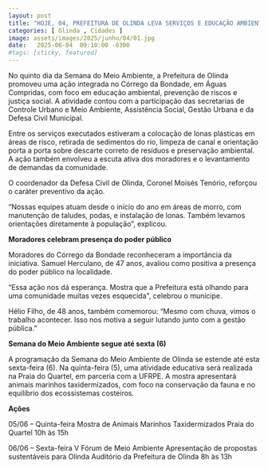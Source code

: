 ```yaml
---
layout: post
title: "HOJE, 04, PREFEITURA DE OLINDA LEVA SERVIÇOS E EDUCAÇÃO AMBIENTAL AO CÓRREGO DA BONDADE NO 5º DIA DA SEMANA DO MEIO AMBIENTE"
categories: [ Olinda , Cidades ]
image: assets/images/2025/junho/04/01.jpg
date:   2025-06-04  09:10:00 -0300
#tags: [sticky, featured]
---
```

No quinto dia da Semana do Meio Ambiente, a Prefeitura de Olinda promoveu uma ação integrada no Córrego da Bondade, em Águas Compridas, com foco em educação ambiental, prevenção de riscos e justiça social. A atividade contou com a participação das secretarias de Controle Urbano e Meio Ambiente, Assistência Social, Gestão Urbana e da Defesa Civil Municipal.

Entre os serviços executados estiveram a colocação de lonas plásticas em áreas de risco, retirada de sedimentos do rio, limpeza de canal e orientação porta a porta sobre descarte correto de resíduos e preservação ambiental. A ação também envolveu a escuta ativa dos moradores e o levantamento de demandas da comunidade.

O coordenador da Defesa Civil de Olinda, Coronel Moisés Tenório, reforçou o caráter preventivo da ação.

“Nossas equipes atuam desde o início do ano em áreas de morro, com manutenção de taludes, podas, e instalação de lonas. Também levamos orientações diretamente à população”, explicou.

**Moradores celebram presença do poder público**

Moradores do Córrego da Bondade reconheceram a importância da iniciativa. Samuel Herculano, de 47 anos, avaliou como positiva a presença do poder público na localidade.

“Essa ação nos dá esperança. Mostra que a Prefeitura está olhando para uma comunidade muitas vezes esquecida", celebrou o munícipe.

Hélio Filho, de 48 anos, também comemorou: “Mesmo com chuva, vimos o trabalho acontecer. Isso nos motiva a seguir lutando junto com a gestão pública.”

**Semana do Meio Ambiente segue até sexta (6)**

A programação da Semana do Meio Ambiente de Olinda se estende até esta sexta-feira (6). Na quinta-feira (5), uma atividade educativa será realizada na Praia do Quartel, em parceria com a UFRPE. A mostra apresentará animais marinhos taxidermizados, com foco na conservação da fauna e no equilíbrio dos ecossistemas costeiros.

**Ações**

05/06 – Quinta-feira
Mostra de Animais Marinhos Taxidermizados
Praia do Quartel
10h às 15h

06/06 – Sexta-feira
V Fórum de Meio Ambiente
Apresentação de propostas sustentáveis para Olinda
 Auditório da Prefeitura de Olinda
8h às 13h
